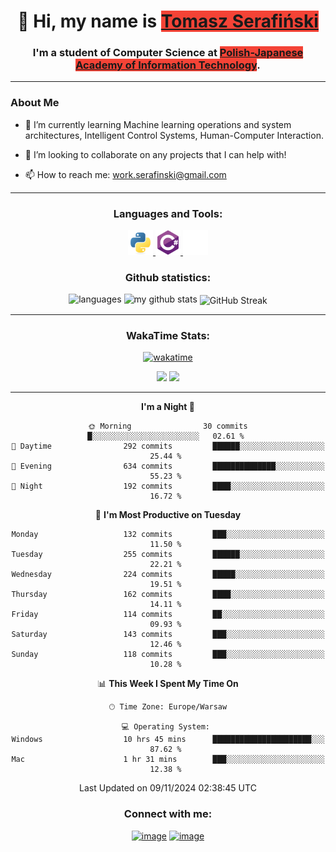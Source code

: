 <h1 align="center">👋 Hi, my name is <a href="https://serafinski.contact" style="background-color: #f44336"> Tomasz Serafiński </a></h1>
<h3 align="center"> I'm a student of Computer Science at <a href="https://www.pja.edu.pl/en" style="background-color: #f44336">Polish-Japanese Academy of Information Technology</a>.</h3>

---

### About Me
<!-- <img align="right" width=200px height=200px src="https://24.media.tumblr.com/25ec1da1ceb3d8c59ff61abda466e66d/tumblr_ms7532YHD61sfs2qco1_500.gif"/> -->

- 🌱 I’m currently learning Machine learning operations and system architectures, Intelligent Control Systems, Human-Computer Interaction.

- 💞️ I’m looking to collaborate on any projects that I can help with!

- 📫 How to reach me: work.serafinski@gmail.com

---

<h3 align="center">Languages and Tools:</h3>

<p align="center">
  <a href="https://www.python.org/" target="_blank"> 
    <img src="https://github.com/devicons/devicon/blob/master/icons/python/python-original.svg" alt="python" width="40" height="40"/> 
  </a>
 <a href="https://learn.microsoft.com/dotnet/csharp/" target="_blank"> 
    <img src="https://github.com/devicons/devicon/blob/master/icons/csharp/csharp-original.svg" alt="csharp" width="40" height="40"/> 
  </a>
  <a href="https://github.com/" target="_blank"> 
    <img src="src/GitHub-Mark-Light-120px-plus.png" alt="github" width="40" height="40"/> 
  </a>
</p>



<div align="center">

<h3 align="center">Github statistics: </h3>
  <img height= "150" src="https://github-readme-stats-serafinski.vercel.app/api?username=serafinski&theme=dark&show_icons=true" alt="languages" />
  <img height= "150" src="https://github-readme-stats-serafinski.vercel.app/api/top-langs/?username=serafinski&layout=compact&theme=dark&l&langs_count=10" alt="my github stats" />
  <img align="center" src="https://github-readme-streak-stats.herokuapp.com?user=serafinski&theme=dark" alt="GitHub Streak" />
</div>

---

<h3 align="center">WakaTime Stats:</h3>
<div align="center">

[![wakatime](https://wakatime.com/badge/user/c88d1b82-ebdd-4842-ad45-93f471842103.svg)](https://wakatime.com/@c88d1b82-ebdd-4842-ad45-93f471842103)
</div>

<div align="center">

<img height= "300" src="https://wakatime.com/share/@serafinski/bf0c909e-ff5b-48dc-b5c8-9db0a2a07701.svg"/>
<img height= "300" src="https://wakatime.com/share/@serafinski/5e9cd917-109e-422c-bcd0-62b469b65408.svg"/>

</div>

---
<div align="center">

<!--START_SECTION:waka-->
**I'm a Night 🦉** 

```text
🌞 Morning                30 commits          █░░░░░░░░░░░░░░░░░░░░░░░░   02.61 % 
🌆 Daytime                292 commits         ██████░░░░░░░░░░░░░░░░░░░   25.44 % 
🌃 Evening                634 commits         ██████████████░░░░░░░░░░░   55.23 % 
🌙 Night                  192 commits         ████░░░░░░░░░░░░░░░░░░░░░   16.72 % 
```
📅 **I'm Most Productive on Tuesday** 

```text
Monday                   132 commits         ███░░░░░░░░░░░░░░░░░░░░░░   11.50 % 
Tuesday                  255 commits         ██████░░░░░░░░░░░░░░░░░░░   22.21 % 
Wednesday                224 commits         █████░░░░░░░░░░░░░░░░░░░░   19.51 % 
Thursday                 162 commits         ████░░░░░░░░░░░░░░░░░░░░░   14.11 % 
Friday                   114 commits         ██░░░░░░░░░░░░░░░░░░░░░░░   09.93 % 
Saturday                 143 commits         ███░░░░░░░░░░░░░░░░░░░░░░   12.46 % 
Sunday                   118 commits         ███░░░░░░░░░░░░░░░░░░░░░░   10.28 % 
```


📊 **This Week I Spent My Time On** 

```text
🕑︎ Time Zone: Europe/Warsaw

💻 Operating System: 
Windows                  10 hrs 45 mins      ██████████████████████░░░   87.62 % 
Mac                      1 hr 31 mins        ███░░░░░░░░░░░░░░░░░░░░░░   12.38 % 
```


 Last Updated on 09/11/2024 02:38:45 UTC
<!--END_SECTION:waka-->

</div>

<h3 align="center">Connect with me:</h3>
<div align="center">

[![image](https://img.shields.io/badge/LinkedIn-0077B5?style=for-the-badge&logo=linkedin&logoColor=white)](https://www.linkedin.com/in/tomasz-serafinski/)
[![image](https://img.shields.io/badge/Gmail-D14836?style=for-the-badge&logo=gmail&logoColor=white)](mailto:work.serafinski@gmail.com)

</div>
